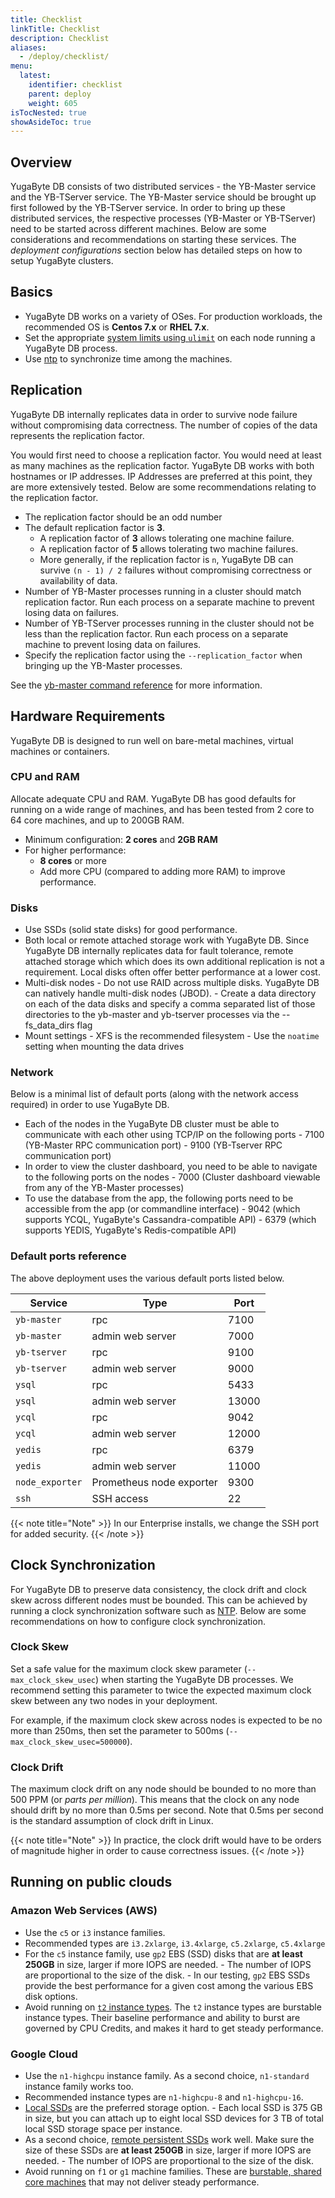 ```yaml
---
title: Checklist
linkTitle: Checklist
description: Checklist
aliases:
  - /deploy/checklist/
menu:
  latest:
    identifier: checklist
    parent: deploy
    weight: 605
isTocNested: true
showAsideToc: true
---
```


## Overview

YugaByte DB consists of two distributed services - the YB-Master service and the YB-TServer service. The YB-Master service should be brought up first followed by the YB-TServer service. In order to bring up these distributed services, the respective processes (YB-Master or YB-TServer) need to be started across different machines. Below are some considerations and recommendations on starting these services. The *deployment configurations* section below has detailed steps on how to setup YugaByte clusters.

## Basics

- YugaByte DB works on a variety of OSes. For production workloads, the recommended OS is **Centos 7.x** or **RHEL 7.x**.
- Set the appropriate [system limits using `ulimit`](../manual-deployment/system-config/#setting-ulimits) on each node running a YugaByte DB process.
- Use [ntp](../manual-deployment/system-config/#ntp) to synchronize time among the machines.

## Replication

YugaByte DB internally replicates data in order to survive node failure without compromising data correctness. The number of copies of the data represents the replication factor.

You would first need to choose a replication factor. You would need at least as many machines as the replication factor. YugaByte DB works with both hostnames or IP addresses. IP Addresses are preferred at this point, they are more extensively tested. Below are some recommendations relating to the replication factor.

- The replication factor should be an odd number
- The default replication factor is **3**.
    - A replication factor of **3** allows tolerating one machine failure.
    - A replication factor of **5** allows tolerating two machine failures.
    - More generally, if the replication factor is `n`, YugaByte DB can survive `(n - 1) / 2` failures without compromising correctness or availability of data.
- Number of YB-Master processes running in a cluster should match replication factor. Run each process on a separate machine to prevent losing data on failures.
- Number of YB-TServer processes running in the cluster should not be less than the replication factor. Run each process on a separate machine to prevent losing data on failures.
- Specify the replication factor using the `--replication_factor` when bringing up the YB-Master processes.

See the [yb-master command reference](../manual-deployment/start-masters) for more information.

## Hardware Requirements

YugaByte DB is designed to run well on bare-metal machines, virtual machines or containers.

### CPU and RAM

Allocate adequate CPU and RAM. YugaByte DB has good defaults for running on a wide range of machines, and has been tested from 2 core to 64 core machines, and up to 200GB RAM.

- Minimum configuration: **2 cores** and **2GB RAM**
- For higher performance:
    - **8 cores** or more
    - Add more CPU (compared to adding more RAM) to improve performance.

### Disks

- Use SSDs (solid state disks) for good performance.
- Both local or remote attached storage work with YugaByte DB. Since YugaByte DB internally replicates data for fault tolerance, remote attached storage which which does its own additional replication is not a requirement. Local disks often offer better performance at a lower cost.
- Multi-disk nodes
      - Do not use RAID across multiple disks. YugaByte DB can natively handle multi-disk nodes (JBOD).
      - Create a data directory on each of the data disks and specify a comma separated list of those directories to the yb-master and yb-tserver processes via the --fs_data_dirs flag
- Mount settings
      - XFS is the recommended filesystem
      - Use the `noatime` setting when mounting the data drives

### Network

Below is a minimal list of default ports (along with the network access required) in order to use YugaByte DB.

- Each of the nodes in the YugaByte DB cluster must be able to communicate with each other using TCP/IP on the following ports
      - 7100 (YB-Master RPC communication port)
      - 9100 (YB-Tserver RPC communication port)
- In order to view the cluster dashboard, you need to be able to navigate to the following ports on the nodes
      - 7000 (Cluster dashboard viewable from any of the YB-Master processes)
- To use the database from the app, the following ports need to be accessible from the app (or commandline interface)
      - 9042 (which supports YCQL, YugaByte's Cassandra-compatible API)
      - 6379 (which supports YEDIS, YugaByte's Redis-compatible API)

### Default ports reference

The above deployment uses the various default ports listed below.

Service | Type | Port
--------|------| -------
`yb-master` | rpc | 7100
`yb-master` | admin web server | 7000
`yb-tserver` | rpc | 9100
`yb-tserver` | admin web server | 9000
`ysql` | rpc | 5433
`ysql` | admin web server | 13000
`ycql` | rpc | 9042
`ycql` | admin web server | 12000
`yedis` | rpc | 6379
`yedis` | admin web server | 11000
`node_exporter` | Prometheus node exporter | 9300
`ssh` | SSH access | 22

{{< note title="Note" >}}
In our Enterprise installs, we change the SSH port for added security.
{{< /note >}}

## Clock Synchronization

For YugaByte DB to preserve data consistency, the clock drift and clock skew across different nodes must be bounded. This can be achieved by running a clock synchronization software such as [NTP](http://www.ntp.org/). Below are some recommendations on how to configure clock synchronization.

### Clock Skew

Set a safe value for the maximum clock skew parameter (`--max_clock_skew_usec`) when starting the YugaByte DB processes. We recommend setting this parameter to twice the expected maximum clock skew between any two nodes in your deployment.

For example, if the maximum clock skew across nodes is expected to be no more than 250ms, then set the parameter to 500ms (`--max_clock_skew_usec=500000`).

### Clock Drift

The maximum clock drift on any node should be bounded to no more than 500 PPM (or *parts per million*). This means that the clock on any node should drift by no more than 0.5ms per second. Note that 0.5ms per second is the standard assumption of clock drift in Linux.


{{< note title="Note" >}}
In practice, the clock drift would have to be orders of magnitude higher in order to cause correctness issues.
{{< /note >}}


## Running on public clouds

### Amazon Web Services (AWS)

- Use the `c5` or `i3` instance families.
- Recommended types are `i3.2xlarge`, `i3.4xlarge`, `c5.2xlarge`, `c5.4xlarge`
- For the `c5` instance family, use `gp2` EBS (SSD) disks that are **at least 250GB** in size, larger if more IOPS are needed.
      - The number of IOPS are proportional to the size of the disk.
      - In our testing, `gp2` EBS SSDs provide the best performance for a given cost among the various EBS disk options.
- Avoid running on [`t2` instance types](https://aws.amazon.com/ec2/instance-types/t2/). The `t2` instance types are burstable instance types. Their baseline performance and ability to burst are governed by CPU Credits, and makes it hard to get steady performance.

### Google Cloud

- Use the `n1-highcpu` instance family. As a second choice, `n1-standard` instance family works too.
- Recommended instance types are `n1-highcpu-8` and `n1-highcpu-16`.
- [Local SSDs](https://cloud.google.com/compute/docs/disks/#localssds) are the preferred storage option.
      - Each local SSD is 375 GB in size, but you can attach up to eight local SSD devices for 3 TB of total local SSD storage space per instance.
- As a second choice, [remote persistent SSDs](https://cloud.google.com/compute/docs/disks/#pdspecs) work well. Make sure the size of these SSDs are **at least 250GB** in size, larger if more IOPS are needed.
      - The number of IOPS are proportional to the size of the disk.
- Avoid running on `f1` or `g1` machine families. These are [burstable, shared core machines](https://cloud.google.com/compute/docs/machine-types#sharedcore) that may not deliver steady performance.
